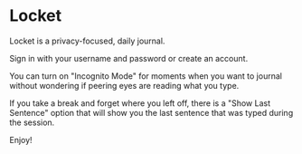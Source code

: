 # Locket

Locket is a privacy-focused, daily journal.

Sign in with your username and password or create an account.

You can turn on "Incognito Mode" for moments when you want to journal without wondering if peering eyes are reading what you type.

If you take a break and forget where you left off, there is a "Show Last Sentence" option that will show you the last sentence that was typed during the session.

Enjoy!